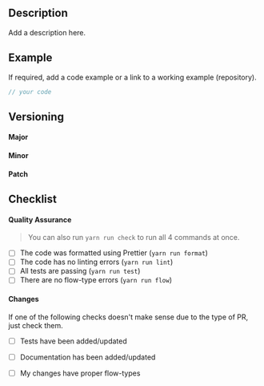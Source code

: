 <!------------------------------------------
  Thanks for contributing!
  Please read the guide-lines at the bottom.
------------------------------------------->

## Description
Add a description here.

## Example
If required, add a code example or a link to a working example (repository).

```javascript
// your code 
```

## Versioning
<!------------------------------------------
  Please add all updated packages and propose new versions following the semantic versioning guidelines
------------------------------------------->


#### Major

#### Minor

#### Patch

## Checklist

#### Quality Assurance
> You can also run `yarn run check` to run all 4 commands at once.

- [ ] The code was formatted using Prettier (`yarn run format`)
- [ ] The code has no linting errors (`yarn run lint`)
- [ ] All tests are passing (`yarn run test`) 
- [ ] There are no flow-type errors (`yarn run flow`)

#### Changes
If one of the following checks doesn't make sense due to the type of PR, just check them.

- [ ] Tests have been added/updated
- [ ] Documentation has been added/updated
- [ ] My changes have proper flow-types

